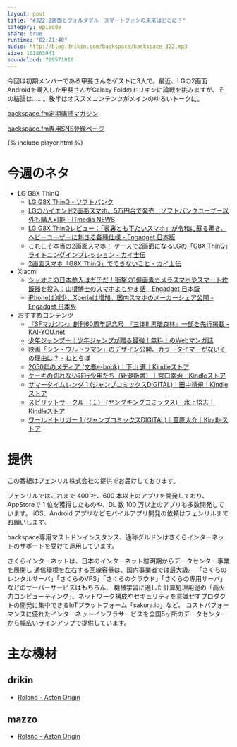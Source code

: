 ```yaml
---
layout: post
title: "#322:2画面とフォルダブル　スマートフォンの未来はどこに？"
category: episode
share: true
runtime: "02:21:40"
audio: http://blog.drikin.com/backspace/backspace-322.mp3
size: 101863941
soundcloud: 729571810
---
```


今回は初期メンバーである甲斐さんをゲストに3人で。最近、LGの2画面Androidを購入した甲斐さんがGalaxy Foldのドリキンに論戦を挑みますが、その結論は……。後半はオススメコンテンツがメインのゆるいトークに。

[backspace.fm定期購読マガジン](https://note.mu/drikin/m/m55ec296b7655)

[backspace.fm専用SNS登録ページ](https://mstdn.guru/invite/3WVHpSMr)

{% include player.html %}


# 今週のネタ
* LG G8X ThinQ
  * [LG G8X ThinQ - ソフトバンク](https://www.softbank.jp/mobile/products/smartphone/lg-g8x-thinq/)
  * [LGのハイエンド2画面スマホ、5万円台で発売　ソフトバンクユーザー以外も購入可能 - ITmedia NEWS](https://www.itmedia.co.jp/news/articles/1911/29/news100.html)
  * [LG G8X ThinQレビュー：「表裏とも平たいスマホ」が令和に蘇る驚き、ヘビーユーザーに刺さる各種仕様 - Engadget 日本版](https://japanese.engadget.com/2019/11/30/lg-g8x-thinq/?guccounter=1&guce_referrer=aHR0cHM6Ly93d3cuZ29vZ2xlLmNvbS8&guce_referrer_sig=AQAAANjKEJ2MLzdIFypf5jMb1MVg4vAlei5v0Lv26W3edeol2m6IVPPL0uVQLdCqLdfk1wBhYRh4FxIHTlPIfGj0EiNQY72pjfswxlh-GTyQYhFg_NvkFwZXoVN_RVDyZ2xrcYKpKK7_OOr5pYdl96iF5BWgIPceNiXSJT6Rpb1oY8A7)
  * [これこそ本当の2画面スマホ！ ケースで2画面になるLGの「G8X ThinQ」ライトニングインプレッション - カイ士伝](https://bloggingfrom.tv/wp/2019/12/07/16515)
  * [2画面スマホ「G8X ThinQ」でできないこと - カイ士伝](https://bloggingfrom.tv/wp/2019/12/15/16542)
* Xiaomi
  * [シャオミの日本参入はガチだ！衝撃の1億画素カメラスマホやスマート炊飯器を投入：山根博士のスマホよもやま話 - Engadget 日本版](https://japanese.engadget.com/2019/12/09/1/)
  * [iPhoneは減少、Xperiaは増加。国内スマホのメーカーシェア公開 - Engadget 日本版](https://japanese.engadget.com/2019/12/13/iphone-xperia/)
* おすすめコンテンツ
  * [『SFマガジン』創刊60周年記念号　『三体Ⅱ 黒暗森林』一部を先行掲載 - KAI-YOU.net](https://kai-you.net/article/70130)
  * [少年ジャンプ＋｜少年ジャンプが贈る最強！無料！のWebマンガ誌](https://shonenjumpplus.com/)
  * [映画「シン・ウルトラマン」のデザイン公開、カラータイマーがないその理由は？ - ねとらぼ](https://nlab.itmedia.co.jp/nl/articles/1912/14/news027.html)
  * [2050年のメディア (文春e-book)｜下山 進｜Kindleストア](https://www.amazon.co.jp/2050%E5%B9%B4%E3%81%AE%E3%83%A1%E3%83%87%E3%82%A3%E3%82%A2-%E6%96%87%E6%98%A5e-book-%E4%B8%8B%E5%B1%B1-%E9%80%B2-ebook/dp/B07ZGZ7MRX/ref=as_li_ss_tl?_encoding=UTF8&qid=1577020472&sr=8-1&linkCode=sl1&tag=backspacemazz-22&linkId=67fa259fd8f3e523ff834e9c3f5371d7&language=ja_JP)
  * [ケーキの切れない非行少年たち（新潮新書）｜宮口幸治｜Kindleストア](https://www.amazon.co.jp/%E3%82%B1%E3%83%BC%E3%82%AD%E3%81%AE%E5%88%87%E3%82%8C%E3%81%AA%E3%81%84%E9%9D%9E%E8%A1%8C%E5%B0%91%E5%B9%B4%E3%81%9F%E3%81%A1%EF%BC%88%E6%96%B0%E6%BD%AE%E6%96%B0%E6%9B%B8%EF%BC%89-%E5%AE%AE%E5%8F%A3%E5%B9%B8%E6%B2%BB-ebook/dp/B07V2397JY/ref=as_li_ss_tl?_encoding=UTF8&qid=1577020427&sr=8-1&linkCode=sl1&tag=backspacemazz-22&linkId=49aad4a14830671314675274ae578d1d&language=ja_JP)
  * [サマータイムレンダ 1 (ジャンプコミックスDIGITAL)｜田中靖規｜Kindleストア](https://www.amazon.co.jp/%E3%82%B5%E3%83%9E%E3%83%BC%E3%82%BF%E3%82%A4%E3%83%A0%E3%83%AC%E3%83%B3%E3%83%80-1-%E3%82%B8%E3%83%A3%E3%83%B3%E3%83%97%E3%82%B3%E3%83%9F%E3%83%83%E3%82%AF%E3%82%B9DIGITAL-%E7%94%B0%E4%B8%AD%E9%9D%96%E8%A6%8F-ebook/dp/B078B42JZC/ref=as_li_ss_tl?_encoding=UTF8&qid=1577020508&sr=8-6&linkCode=sl1&tag=backspacemazz-22&linkId=1cc0850c78ea56f8262b135a50594632&language=ja_JP)
  * [スピリットサークル （１） (ヤングキングコミックス)｜水上悟志｜Kindleストア](https://www.amazon.co.jp/%E3%82%B9%E3%83%94%E3%83%AA%E3%83%83%E3%83%88%E3%82%B5%E3%83%BC%E3%82%AF%E3%83%AB-%EF%BC%88%EF%BC%91%EF%BC%89-%E3%83%A4%E3%83%B3%E3%82%B0%E3%82%AD%E3%83%B3%E3%82%B0%E3%82%B3%E3%83%9F%E3%83%83%E3%82%AF%E3%82%B9-%E6%B0%B4%E4%B8%8A%E6%82%9F%E5%BF%97-ebook/dp/B00MXNBLD2/ref=as_li_ss_tl?__mk_ja_JP=%E3%82%AB%E3%82%BF%E3%82%AB%E3%83%8A&keywords=%E3%82%B9%E3%83%94%E3%83%AA%E3%83%83%E3%83%88%E3%82%B5%E3%83%BC%E3%82%AF%E3%83%AB&qid=1577020544&sr=8-4&linkCode=sl1&tag=backspacemazz-22&linkId=a6ab6fc1973e43931f11cefd1e40b146&language=ja_JP)
  * [ワールドトリガー 1 (ジャンプコミックスDIGITAL)｜葦原大介｜Kindleストア](https://www.amazon.co.jp/%E3%83%AF%E3%83%BC%E3%83%AB%E3%83%89%E3%83%88%E3%83%AA%E3%82%AC%E3%83%BC-1-%E3%82%B8%E3%83%A3%E3%83%B3%E3%83%97%E3%82%B3%E3%83%9F%E3%83%83%E3%82%AF%E3%82%B9DIGITAL-%E8%91%A6%E5%8E%9F%E5%A4%A7%E4%BB%8B-ebook/dp/B00FB9HF6M/ref=as_li_ss_tl?__mk_ja_JP=%E3%82%AB%E3%82%BF%E3%82%AB%E3%83%8A&keywords=%E3%83%AF%E3%83%BC%E3%83%AB%E3%83%89%E3%83%88%E3%83%AA%E3%82%AC%E3%83%BC&qid=1577020585&s=digital-text&sr=1-13&linkCode=sl1&tag=backspacemazz-22&linkId=140b036c73e10d328f4540ae657ad535&language=ja_JP)

# 提供

この番組はフェンリル株式会社の提供でお届けしております。

フェンリルではこれまで 400 社、600 本以上のアプリを開発しており、AppStoreで 1 位を獲得したものや、DL 数 100 万以上のアプリも多数開発しています。
iOS、Android アプリなどモバイルアプリ開発の依頼はフェンリルまでお願いします。

backspace専用マストドンインスタンス、通称グルドンはさくらインターネットのサポートを受けて運用しています。

さくらインターネットは、日本のインターネット黎明期からデータセンター事業を展開し
通信環境を左右する回線容量は、国内事業者では最大級。
「さくらのレンタルサーバ」「さくらのVPS」「さくらのクラウド」「さくらの専用サーバ」などのサーバーサービスはもちろん、
機械学習に適した計算処理用途の「高火力コンピューティング」、ネットワーク構成やセキュリティを意識せずプロダクトの開発に集中できるIoTプラットフォーム「sakura.io」など、
コストパフォーマンスに優れたインターネットインフラサービスを全国5ヶ所のデータセンターから幅広いラインアップで提供しています。

# 主な機材

## drikin
* [Roland - Aston Origin](http://amzn.asia/1OwAZ0w)

## mazzo
* [Roland - Aston Origin](http://amzn.asia/1OwAZ0w)
  
